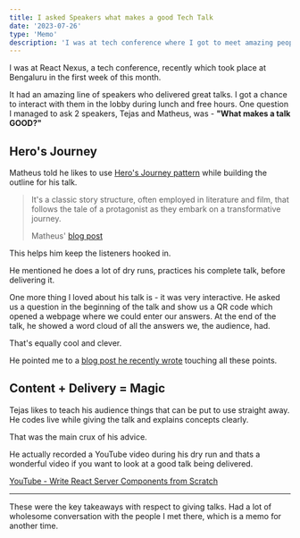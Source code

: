 ```yaml
---
title: I asked Speakers what makes a good Tech Talk
date: '2023-07-26'
type: 'Memo'
description: 'I was at tech conference where I got to meet amazing people'
---
```


I was at React Nexus, a tech conference, recently which took place at Bengaluru in the first week of this month.

It had an amazing line of speakers who delivered great talks. I got a chance to interact with them in the lobby during lunch and free hours. One question I managed to ask 2 speakers, Tejas and Matheus, was - **"What makes a talk GOOD?"**

## Hero's Journey

Matheus told he likes to use [Hero's Journey pattern](https://tvtropes.org/pmwiki/pmwiki.php/Main/TheHerosJourney) while building the outline for his talk.

> It's a classic story structure, often employed in literature and film, that follows the tale of a protagonist as they embark on a transformative journey.
>
> Matheus' [blog post](https://www.ythecombinator.space/posts/2022-wrapped)

This helps him keep the listeners hooked in.

He mentioned he does a lot of dry runs, practices his complete talk, before delivering it.

One more thing I loved about his talk is - it was very interactive. He asked us a question in the beginning of the talk and show us a QR code which opened a webpage where we could enter our answers. At the end of the talk, he showed a word cloud of all the answers we, the audience, had.

That's equally cool and clever.

He pointed me to a [blog post he recently wrote](https://www.ythecombinator.space/posts/2022-wrapped) touching all these points.

## Content + Delivery = Magic

Tejas likes to teach his audience things that can be put to use straight away. He codes live while giving the talk and explains concepts clearly.

That was the main crux of his advice.

He actually recorded a YouTube video during his dry run and thats a wonderful video if you want to look at a good talk being delivered.

[YouTube - Write React Server Components from Scratch](https://www.youtube.com/watch?v=F83wMYl9GWM)

---

These were the key takeaways with respect to giving talks. Had a lot of wholesome conversation with the people I met there, which is a memo for another time.